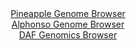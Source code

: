 <div id="Pineapple_Genome_Browser" align="center">
  <a href="https://igv.org/app/?sessionURL=blob:zZNbb5swGIb_i6VWm0TAhkACUjXRNj0sWdM2p61VhQwY4hZsZhvIQfnvc6NNu.mk5mLTJC7sTz683.OHLWiIkJQzEADbRK6JEDCAXPJ2gsuqIDe4JBIEGS4kMYAgGRGEJQQEW5BhqfDsfqR3LpWqZGBZVFWdErOcm9IxcYk3nOFWmgkvrTNeFDjmAisupHUqcMMtmjedlsS4qkx9t2O6VooVtnBRLTmT3KoIy6NWnxf9KkU5YbwkUVkXiu4DRDqPzpiaGf4ULiZhkhAph2R9nZ6Ew.tw7gxmD5fe2cNsfLWYeYvjCc0ZVrUgJ.n87nZ54dWrcffG90dDVOGUim_ldN4eOefHg1VFBZEnqIf6XQhd.xUMZSlZ_U89648e2HdfhvQrQ8.9qQzR5YiU68kX37lr78nLH_reGaDgSa09AMlS9AIEDQd6hmt7ndch6hsQ.pqO4BQEj08GUAInL3r54xaodaVtAZJ8r_fiGICLlAgQdHwIe8j3bbfb60LfRztjC2pR_D20F7N7vwft0La9KKOF0iqnkWSVNDFjZpNkZr45kOVdM5wNr4bukX1BB3YqV2WeEZttslsah2_StDUBffn.AXWr78n0T7x7TxBTxYfKdnp._hLmdfa8mU_HI5ppUDnxxoPTz3oUv_2jvSI6DE_GRYmVXq8revrTuQYLipnShYZKGtOCqvVCk.QtCJDtaHVBwguuXQQijz9AAxrIhR9_K.rsnnY_AA--">Pineapple Genome Browser</a>
</div>
<div id="Alphonso_Genome_Browser" align="center">
  <a href="https://igv.org/app/?sessionURL=blob:zZJfa9swFMW_i6BlA8eW7Ti2DGW4f7K2SdcuXpotpRjZlh21suRJSpw05LtPLRt7WaF52BjoQbpc6Z5z9NuCFZGKCg5i4NluYLsusIBaiC7FTcvIJ9wQBeIKM0UsIElFJOEFAfEWVFhpPJ2Mzc2F1q2KHYfqttdgXgtb.TZu8JPguFN2IRrnRDCGcyGxFlI5xxKvhEPrVa8jOW5b28z27cApscYOZu1CcCWclvA668x72a9SVhMuGpI1S6bpi4DM6DEaS7vCH5JZmhQFUWpENhflUTK6SG79s.n84.BkPr0.n00Hs8OU1hzrpSRH51c1ksXmKUGzYJaSzqXXfJj7acC6A__08GzdUknUkRu6UR_CIIpMMJSXZP0_eTaL7um7uhzfrhM_RG0dfU7nlyI88IZn1TgiX8r.K853FmCiWBoSQLGQYexCy4cDK_AGveetG1kQIpOPFBTEd_cW0BIXj6b9bgv0pjW8AEW.L1_QsYCQJZEg7iEIQxchL.iHfYiQu7O2YCnZ3wt3OJ2gEHqJ5w2yijJtYC4zxVtlY87tVVHZ9dOeaU67q5E.YeVmmLAJgqft4DFV3yL6UKpXKTKjXz7QGH2Lon_C3VuE2DrfGzZGm.Pw9mueSPUwv.kU4hN0czF6WCd_jOcZov2iqYRssDb9pmKOP2lbYUkx16awoormlFG9mZkURQdi1_MNtKAQTBgKgazzd9CClhvA97_h9Hf3ux8-">Alphonso Genome Browser</a>
</div>


<div id="DAF_Genomics_Browser" align="center">
  <a href="https://igv.org/app/?sessionURL=blob:tZFra9swFIb_y4H2k2.Sb7UhDG_NurZpR2O8sJQSFPv4stmWK8lJs5D_PpF1DDbKGHQgCYlzeV.dZw8bFLLhPcRALeJbhIABsubblHVDi7esQwlxyVqJBggsUWCfI8R7KJlULJvPdGWt1CBj2y5YaVbY867JpSVdiw2m5KOqUaea1GId.8Z7tpVWzjudrJjN2qHmveQ2y3OU0nTsAftqtWX6.BlbHVviqhtb1RxVV9qENlZYJdNum77Ap78Y.Q_KejVvkkWaHOuvcXdZTJLry.STO82WF8G7ZfbxwyILFqdpU_VMjQIn5HbXVfLuYhoU9MuaFp70UlnfVFdLfuKen06fhkagnJCQnHmO4_k.HAxoeT5qBJDXgsTEM0J6ZlDPM5.vrh_oGQjeQHz_YIASLP.q0._3oHaDBgUSH8cjMwO4KFBAbEaOE5Ioor4Xek4UkYOxh1G0r0zyfTaPQocmlAbWmnVav2za4_i00J_B18L4W2e9_xXT5oS.Tfn5PEyC2TqrojsRbGafnavHqriRL4Ay4MWPlVx0TOnQj.czFtZqvQ579YuLe3g4fAc-">DAF Genomics Browser</a>
</div>

